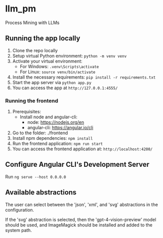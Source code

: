 # llm_pm
Process Mining with LLMs 

## Running the app locally 
1. Clone the repo locally
2. Setup virtual Python environment: `python -m venv venv`
3. Activate your virtual environment:
    * For Windows: `.venv\Scripts\activate`
    * For Linux: `source venv/bin/activate`
4. Install the necessary requirements: `pip install -r requirements.txt`
5. Start the app server via `python app.py`
6. You can access the app at `http://127.0.0.1:4555/`

### Running the frontend
1. Prerequisites:
   - Install node and angular-cli:
     - node: https://nodejs.org/en
     - angular-cli: https://angular.io/cli
2. Go to the folder: ./frontend
3. Install npm dependencies: `npm install`
4. Run the frontend application: `npm run start`
5. You can access the frontend application at: `http://localhost:4200/`

## Configure Angular CLI's Development Server
Run `ng serve --host 0.0.0.0`

## Available abstractions
The user can select between the 'json', 'xml', and 'svg' abstractions in the configuration.

If the 'svg' abstraction is selected, then the 'gpt-4-vision-preview' model should be used,
and ImageMagick should be installed and added to the system path.
